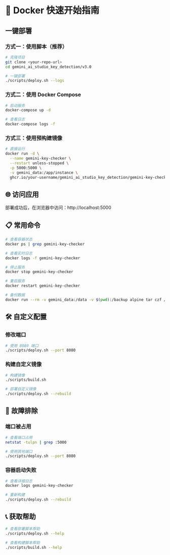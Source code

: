 # 🚀 Docker 快速开始指南

## 一键部署

### 方式一：使用脚本（推荐）

```bash
# 克隆项目
git clone <your-repo-url>
cd gemini_ai_studio_key_detection/v3.0

# 一键部署
./scripts/deploy.sh --logs
```

### 方式二：使用 Docker Compose

```bash
# 启动服务
docker-compose up -d

# 查看日志
docker-compose logs -f
```

### 方式三：使用预构建镜像

```bash
# 直接运行
docker run -d \
  --name gemini-key-checker \
  --restart unless-stopped \
  -p 5000:5000 \
  -v gemini_data:/app/instance \
  ghcr.io/your-username/gemini_ai_studio_key_detection/gemini-key-checker:latest
```

## 🌐 访问应用

部署成功后，在浏览器中访问：http://localhost:5000

## 📋 常用命令

```bash
# 查看容器状态
docker ps | grep gemini-key-checker

# 查看实时日志
docker logs -f gemini-key-checker

# 停止服务
docker stop gemini-key-checker

# 重启服务
docker restart gemini-key-checker

# 备份数据
docker run --rm -v gemini_data:/data -v $(pwd):/backup alpine tar czf /backup/backup-$(date +%Y%m%d_%H%M%S).tar.gz -C /data .
```

## 🛠️ 自定义配置

### 修改端口

```bash
# 使用 8080 端口
./scripts/deploy.sh --port 8080
```

### 构建自定义镜像

```bash
# 构建镜像
./scripts/build.sh

# 部署自定义镜像
./scripts/deploy.sh --rebuild
```

## 🔧 故障排除

### 端口被占用

```bash
# 查看端口占用
netstat -tulpn | grep :5000

# 使用其他端口
./scripts/deploy.sh --port 8080
```

### 容器启动失败

```bash
# 查看详细日志
docker logs gemini-key-checker

# 重新构建
./scripts/deploy.sh --rebuild
```

## 📞 获取帮助

```bash
# 查看部署脚本帮助
./scripts/deploy.sh --help

# 查看构建脚本帮助
./scripts/build.sh --help
``` 